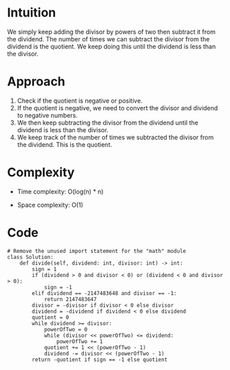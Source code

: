 # Intuition
We simply keep adding the divisor by powers of two then subtract it from the dividend. The number of times we can subtract the divisor from the dividend is the quotient. We keep doing this until the dividend is less than the divisor.

# Approach
1. Check if the quotient is negative or positive.
2. If the quotient is negative, we need to convert the divisor and dividend to negative numbers.
3. We then keep subtracting the divisor from the dividend until the dividend is less than the divisor.
4. We keep track of the number of times we subtracted the divisor from the dividend. This is the quotient.

# Complexity
- Time complexity: O(log(n) * n)

- Space complexity: O(1)

# Code
```
# Remove the unused import statement for the "math" module
class Solution:
    def divide(self, dividend: int, divisor: int) -> int:
        sign = 1
        if (dividend > 0 and divisor < 0) or (dividend < 0 and divisor > 0):
            sign = -1
        elif dividend == -2147483648 and divisor == -1: 
            return 2147483647
        divisor = -divisor if divisor < 0 else divisor
        dividend = -dividend if dividend < 0 else dividend
        quotient = 0
        while dividend >= divisor:
            powerOfTwo = 0
            while (divisor << powerOfTwo) <= dividend:
                powerOfTwo += 1
            quotient += 1 << (powerOfTwo - 1)
            dividend -= divisor << (powerOfTwo - 1)
        return -quotient if sign == -1 else quotient
```